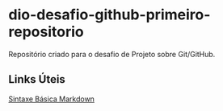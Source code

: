 # dio-desafio-github-primeiro-repositorio
Repositório criado para o desafio de Projeto sobre Git/GitHub.

## Links Úteis
[Sintaxe Básica Markdown](https://www.markdownguide.org/basic-syntax/)
